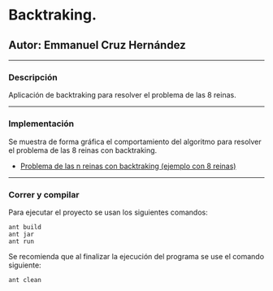 # Backtraking.
## Autor: Emmanuel Cruz Hernández

----

### Descripción
Aplicación de backtraking para resolver el problema de las 8 reinas.

----

### Implementación
Se muestra de forma gráfica el comportamiento del algoritmo para resolver el problema de las 8 reinas con backtraking.

* [Problema de las n reinas con backtraking (ejemplo con 8 reinas)](https://docs.google.com/presentation/d/13LLGAoK8hOV9WTBJnXHLF09bYXc2f0_mtFYhSomt4Uo/edit?usp=sharing)

----

### Correr y compilar

Para ejecutar el proyecto se usan los siguientes comandos:

```
ant build
ant jar
ant run
```

Se recomienda que al finalizar la ejecución del programa se use el comando siguiente:

```
ant clean
```
